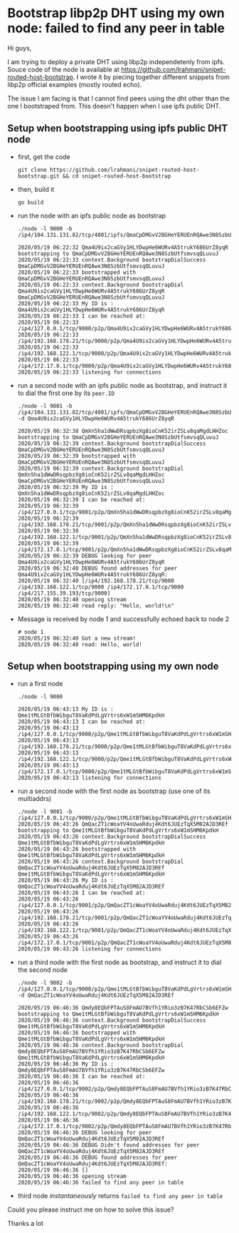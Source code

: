 # Bootstrap libp2p DHT using my own node: failed to find any peer in table

Hi guys,

I am trying to deploy a private DHT using libp2p independetenly from ipfs.
Souce code of the node is available at https://github.com/lrahmani/snipet-routed-host-bootstrap. 
I wrote it by piecing together different snippets from libp2p official examples (mostly routed echo).

The issue I am facing is that I cannot find peers using the dht other than the one I bootstraped from. This doesn't 
happen when I use ipfs public DHT.

## Setup when bootstrapping using ipfs public DHT node 

- first, get the code

      git clone https://github.com/lrahmani/snipet-routed-host-bootstrap.git && cd snipet-routed-host-bootstrap
      
- then, build it

      go build
      
- run the node with an ipfs public node as bootstrap

      ./node -l 9000 -b /ip4/104.131.131.82/tcp/4001/ipfs/QmaCpDMGvV2BGHeYERUEnRQAwe3N8SzbUtfsmvsqQLuvuJ

      2020/05/19 06:22:32 Qma4U9ix2caGVy1HLYDwpHe6WURv4A5trukY686UrZ8yqR bootstrapping to QmaCpDMGvV2BGHeYERUEnRQAwe3N8SzbUtfsmvsqQLuvuJ
      2020/05/19 06:22:33 context.Background bootstrapDialSuccess QmaCpDMGvV2BGHeYERUEnRQAwe3N8SzbUtfsmvsqQLuvuJ
      2020/05/19 06:22:33 bootstrapped with QmaCpDMGvV2BGHeYERUEnRQAwe3N8SzbUtfsmvsqQLuvuJ
      2020/05/19 06:22:33 context.Background bootstrapDial Qma4U9ix2caGVy1HLYDwpHe6WURv4A5trukY686UrZ8yqR QmaCpDMGvV2BGHeYERUEnRQAwe3N8SzbUtfsmvsqQLuvuJ
      2020/05/19 06:22:33 My ID is : Qma4U9ix2caGVy1HLYDwpHe6WURv4A5trukY686UrZ8yqR
      2020/05/19 06:22:33 I can be reached at:
      2020/05/19 06:22:33 /ip4/127.0.0.1/tcp/9000/p2p/Qma4U9ix2caGVy1HLYDwpHe6WURv4A5trukY686UrZ8yqR
      2020/05/19 06:22:33 /ip4/192.168.178.21/tcp/9000/p2p/Qma4U9ix2caGVy1HLYDwpHe6WURv4A5trukY686UrZ8yqR
      2020/05/19 06:22:33 /ip4/192.168.122.1/tcp/9000/p2p/Qma4U9ix2caGVy1HLYDwpHe6WURv4A5trukY686UrZ8yqR
      2020/05/19 06:22:33 /ip4/172.17.0.1/tcp/9000/p2p/Qma4U9ix2caGVy1HLYDwpHe6WURv4A5trukY686UrZ8yqR
      2020/05/19 06:22:33 listening for connections

- run a second node with an ipfs public node as bootstrap, and instruct it to dial the first one by its `peer.ID`
      
      ./node -l 9001 -b /ip4/104.131.131.82/tcp/4001/ipfs/QmaCpDMGvV2BGHeYERUEnRQAwe3N8SzbUtfsmvsqQLuvuJ -d Qma4U9ix2caGVy1HLYDwpHe6WURv4A5trukY686UrZ8yqR
      
      2020/05/19 06:32:38 QmXn5ha1dWwDRsqpbzXg8ioCnK52irZSLv8qaMgdLHHZoc bootstrapping to QmaCpDMGvV2BGHeYERUEnRQAwe3N8SzbUtfsmvsqQLuvuJ
      2020/05/19 06:32:39 context.Background bootstrapDialSuccess QmaCpDMGvV2BGHeYERUEnRQAwe3N8SzbUtfsmvsqQLuvuJ
      2020/05/19 06:32:39 bootstrapped with QmaCpDMGvV2BGHeYERUEnRQAwe3N8SzbUtfsmvsqQLuvuJ
      2020/05/19 06:32:39 context.Background bootstrapDial QmXn5ha1dWwDRsqpbzXg8ioCnK52irZSLv8qaMgdLHHZoc       QmaCpDMGvV2BGHeYERUEnRQAwe3N8SzbUtfsmvsqQLuvuJ
      2020/05/19 06:32:39 My ID is : QmXn5ha1dWwDRsqpbzXg8ioCnK52irZSLv8qaMgdLHHZoc
      2020/05/19 06:32:39 I can be reached at:
      2020/05/19 06:32:39 /ip4/127.0.0.1/tcp/9001/p2p/QmXn5ha1dWwDRsqpbzXg8ioCnK52irZSLv8qaMgdLHHZoc
      2020/05/19 06:32:39 /ip4/192.168.178.21/tcp/9001/p2p/QmXn5ha1dWwDRsqpbzXg8ioCnK52irZSLv8qaMgdLHHZoc
      2020/05/19 06:32:39 /ip4/192.168.122.1/tcp/9001/p2p/QmXn5ha1dWwDRsqpbzXg8ioCnK52irZSLv8qaMgdLHHZoc
      2020/05/19 06:32:39 /ip4/172.17.0.1/tcp/9001/p2p/QmXn5ha1dWwDRsqpbzXg8ioCnK52irZSLv8qaMgdLHHZoc
      2020/05/19 06:32:39 DEBUG looking for peer Qma4U9ix2caGVy1HLYDwpHe6WURv4A5trukY686UrZ8yqR
      2020/05/19 06:32:40 DEBUG found addresses for peer Qma4U9ix2caGVy1HLYDwpHe6WURv4A5trukY686UrZ8yqR:
      2020/05/19 06:32:40 [/ip4/192.168.178.21/tcp/9000 /ip4/192.168.122.1/tcp/9000 /ip4/172.17.0.1/tcp/9000 /ip4/217.155.39.193/tcp/9000]
      2020/05/19 06:32:40 opening stream
      2020/05/19 06:32:40 read reply: "Hello, world!\n"

      
- Message is received by node 1 and successfully echoed back to node 2
      
      # node 1
      2020/05/19 06:32:40 Got a new stream!
      2020/05/19 06:32:40 read: Hello, world!
      
## Setup when bootstrapping using my own node

- run a first node 

      ./node -l 9000
      
      2020/05/19 06:43:13 My ID is : Qme1tMLGtBfbWibguT8VaKdPdLgVrtrs6xW1mSHM6KpdkH
      2020/05/19 06:43:13 I can be reached at:
      2020/05/19 06:43:13 /ip4/127.0.0.1/tcp/9000/p2p/Qme1tMLGtBfbWibguT8VaKdPdLgVrtrs6xW1mSHM6KpdkH
      2020/05/19 06:43:13 /ip4/192.168.178.21/tcp/9000/p2p/Qme1tMLGtBfbWibguT8VaKdPdLgVrtrs6xW1mSHM6KpdkH
      2020/05/19 06:43:13 /ip4/192.168.122.1/tcp/9000/p2p/Qme1tMLGtBfbWibguT8VaKdPdLgVrtrs6xW1mSHM6KpdkH
      2020/05/19 06:43:13 /ip4/172.17.0.1/tcp/9000/p2p/Qme1tMLGtBfbWibguT8VaKdPdLgVrtrs6xW1mSHM6KpdkH
      2020/05/19 06:43:13 listening for connections


- run a second node with the first node as bootstrap (use one of its multiaddrs)
      
      ./node -l 9001 -b /ip4/127.0.0.1/tcp/9000/p2p/Qme1tMLGtBfbWibguT8VaKdPdLgVrtrs6xW1mSHM6KpdkH
      2020/05/19 06:43:26 QmQacZT1cWoaYV4oUwaRduj4Kdt6JUEzTqX5M82AJD3REf bootstrapping to Qme1tMLGtBfbWibguT8VaKdPdLgVrtrs6xW1mSHM6KpdkH
      2020/05/19 06:43:26 context.Background bootstrapDialSuccess Qme1tMLGtBfbWibguT8VaKdPdLgVrtrs6xW1mSHM6KpdkH
      2020/05/19 06:43:26 bootstrapped with Qme1tMLGtBfbWibguT8VaKdPdLgVrtrs6xW1mSHM6KpdkH
      2020/05/19 06:43:26 context.Background bootstrapDial QmQacZT1cWoaYV4oUwaRduj4Kdt6JUEzTqX5M82AJD3REf Qme1tMLGtBfbWibguT8VaKdPdLgVrtrs6xW1mSHM6KpdkH
      2020/05/19 06:43:26 My ID is : QmQacZT1cWoaYV4oUwaRduj4Kdt6JUEzTqX5M82AJD3REf
      2020/05/19 06:43:26 I can be reached at:
      2020/05/19 06:43:26 /ip4/127.0.0.1/tcp/9001/p2p/QmQacZT1cWoaYV4oUwaRduj4Kdt6JUEzTqX5M82AJD3REf
      2020/05/19 06:43:26 /ip4/192.168.178.21/tcp/9001/p2p/QmQacZT1cWoaYV4oUwaRduj4Kdt6JUEzTqX5M82AJD3REf
      2020/05/19 06:43:26 /ip4/192.168.122.1/tcp/9001/p2p/QmQacZT1cWoaYV4oUwaRduj4Kdt6JUEzTqX5M82AJD3REf
      2020/05/19 06:43:26 /ip4/172.17.0.1/tcp/9001/p2p/QmQacZT1cWoaYV4oUwaRduj4Kdt6JUEzTqX5M82AJD3REf
      2020/05/19 06:43:26 listening for connections
      
- run a third node with the first node as bootstrap, and instruct it to dial the second node
      
      ./node -l 9002 -b /ip4/127.0.0.1/tcp/9000/p2p/Qme1tMLGtBfbWibguT8VaKdPdLgVrtrs6xW1mSHM6KpdkH -d QmQacZT1cWoaYV4oUwaRduj4Kdt6JUEzTqX5M82AJD3REf
      
      2020/05/19 06:46:36 Qmdy8EQbFPTAuS8FmAU7BVfh1YRio3zB7K47RbCSb6EFZw bootstrapping to Qme1tMLGtBfbWibguT8VaKdPdLgVrtrs6xW1mSHM6KpdkH
      2020/05/19 06:46:36 context.Background bootstrapDialSuccess Qme1tMLGtBfbWibguT8VaKdPdLgVrtrs6xW1mSHM6KpdkH
      2020/05/19 06:46:36 bootstrapped with Qme1tMLGtBfbWibguT8VaKdPdLgVrtrs6xW1mSHM6KpdkH
      2020/05/19 06:46:36 context.Background bootstrapDial Qmdy8EQbFPTAuS8FmAU7BVfh1YRio3zB7K47RbCSb6EFZw Qme1tMLGtBfbWibguT8VaKdPdLgVrtrs6xW1mSHM6KpdkH
      2020/05/19 06:46:36 My ID is : Qmdy8EQbFPTAuS8FmAU7BVfh1YRio3zB7K47RbCSb6EFZw
      2020/05/19 06:46:36 I can be reached at:
      2020/05/19 06:46:36 /ip4/127.0.0.1/tcp/9002/p2p/Qmdy8EQbFPTAuS8FmAU7BVfh1YRio3zB7K47RbCSb6EFZw
      2020/05/19 06:46:36 /ip4/192.168.178.21/tcp/9002/p2p/Qmdy8EQbFPTAuS8FmAU7BVfh1YRio3zB7K47RbCSb6EFZw
      2020/05/19 06:46:36 /ip4/192.168.122.1/tcp/9002/p2p/Qmdy8EQbFPTAuS8FmAU7BVfh1YRio3zB7K47RbCSb6EFZw
      2020/05/19 06:46:36 /ip4/172.17.0.1/tcp/9002/p2p/Qmdy8EQbFPTAuS8FmAU7BVfh1YRio3zB7K47RbCSb6EFZw
      2020/05/19 06:46:36 DEBUG looking for peer QmQacZT1cWoaYV4oUwaRduj4Kdt6JUEzTqX5M82AJD3REf
      2020/05/19 06:46:36 DEBUG Didn't found addresses for peer QmQacZT1cWoaYV4oUwaRduj4Kdt6JUEzTqX5M82AJD3REf
      2020/05/19 06:46:36 DEBUG found addresses for peer QmQacZT1cWoaYV4oUwaRduj4Kdt6JUEzTqX5M82AJD3REf:
      2020/05/19 06:46:36 []
      2020/05/19 06:46:36 opening stream
      2020/05/19 06:46:36 failed to find any peer in table

- third node *instantaneously* returns `failed to find any peer in table`

Could you please instruct me on how to solve this issue?

Thanks a lot
